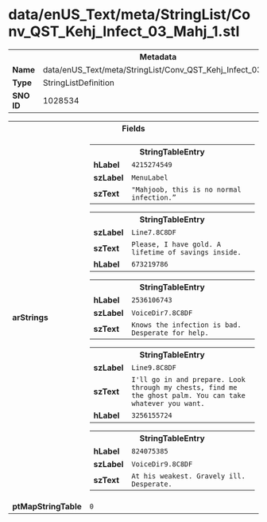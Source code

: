 <h1>data/enUS_Text/meta/StringList/Conv_QST_Kehj_Infect_03_Mahj_1.stl</h1><table><tr><th colspan="100%">Metadata</th></tr><tr><td><b>Name</b></td><td>data/enUS_Text/meta/StringList/Conv_QST_Kehj_Infect_03_Mahj_1.stl</td></tr><tr><td><b>Type</b></td><td>StringListDefinition</td></tr><tr><td><b>SNO ID</b></td><td>1028534</td></tr></table>

<table><tr><th colspan="100%">Fields</th></tr><tr><td><b>arStrings</b></td><td><table><tr><th colspan="100%">StringTableEntry</th></tr><tr><td><b>hLabel</b></td><td><code>4215274549</code></td></tr><tr><td><b>szLabel</b></td><td><code>MenuLabel</code></td></tr><tr><td><b>szText</b></td><td><code>"Mahjoob, this is no normal infection.”</code></td></tr></table>


<table><tr><th colspan="100%">StringTableEntry</th></tr><tr><td><b>szLabel</b></td><td><code>Line7.8C8DF</code></td></tr><tr><td><b>szText</b></td><td><code>Please, I have gold. A lifetime of savings inside.</code></td></tr><tr><td><b>hLabel</b></td><td><code>673219786</code></td></tr></table>


<table><tr><th colspan="100%">StringTableEntry</th></tr><tr><td><b>hLabel</b></td><td><code>2536106743</code></td></tr><tr><td><b>szLabel</b></td><td><code>VoiceDir7.8C8DF</code></td></tr><tr><td><b>szText</b></td><td><code>Knows the infection is bad. Desperate for help.</code></td></tr></table>


<table><tr><th colspan="100%">StringTableEntry</th></tr><tr><td><b>szLabel</b></td><td><code>Line9.8C8DF</code></td></tr><tr><td><b>szText</b></td><td><code>I'll go in and prepare. Look through my chests, find me the ghost palm. You can take whatever you want.</code></td></tr><tr><td><b>hLabel</b></td><td><code>3256155724</code></td></tr></table>


<table><tr><th colspan="100%">StringTableEntry</th></tr><tr><td><b>hLabel</b></td><td><code>824075385</code></td></tr><tr><td><b>szLabel</b></td><td><code>VoiceDir9.8C8DF</code></td></tr><tr><td><b>szText</b></td><td><code>At his weakest. Gravely ill. Desperate.</code></td></tr></table>


</td></tr><tr><td><b>ptMapStringTable</b></td><td><code>0</code></td></tr></table>

